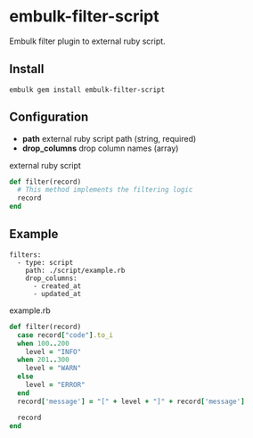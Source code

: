 # embulk-filter-script

Embulk filter plugin to external ruby script.

## Install

```
embulk gem install embulk-filter-script
```

## Configuration

* **path** external ruby script path (string, required)
* **drop_columns** drop column names (array)

external ruby script 
```ruby
def filter(record)
  # This method implements the filtering logic
  record
end
```

## Example

```
filters:
  - type: script
    path: ./script/example.rb
    drop_columns:
      - created_at
      - updated_at
```

example.rb
```ruby
def filter(record)
  case record["code"].to_i
  when 100..200
    level = "INFO"
  when 201..300
    level = "WARN"
  else
    level = "ERROR"
  end
  record['message'] = "[" + level + "]" + record['message']

  record
end
```
